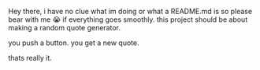 Hey there, i have no clue what im doing or what a README.md is so please bear with me 😭
if everything goes smoothly. this project should be about making a random quote generator.

you push a button. you get a new quote.

thats really it. 
